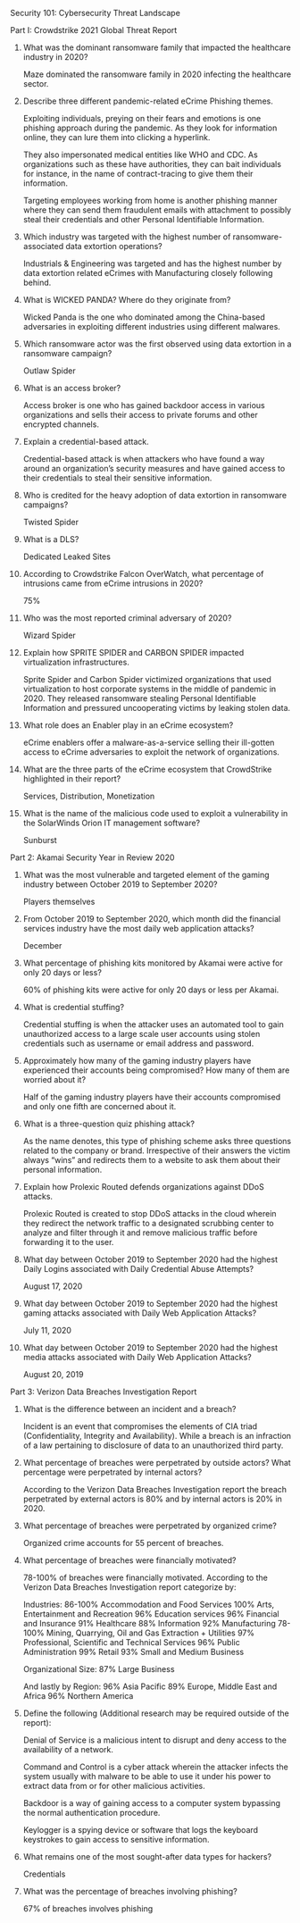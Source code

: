 Security 101: Cybersecurity Threat Landscape

Part I: Crowdstrike 2021 Global Threat Report

1.  What was the dominant ransomware family that impacted the healthcare industry in 2020?

	Maze dominated the ransomware family in 2020 infecting the healthcare sector.

2.  Describe three different pandemic-related eCrime Phishing themes.

	Exploiting individuals, preying on their fears and emotions is one phishing approach during the pandemic.   As they look for information online, they can lure them into clicking a hyperlink. 

	They also impersonated medical entities like WHO and CDC.  As organizations such as these have authorities, they can bait individuals for instance, in the name of contract-tracing to give them their information.

	Targeting employees working from home is another phishing manner where they can send them fraudulent emails with attachment to possibly steal their credentials and other Personal Identifiable Information.

3.  Which industry was targeted with the highest number of ransomware-associated data extortion operations?

	Industrials & Engineering was targeted and has the highest number by data extortion related eCrimes with Manufacturing closely following behind. 

4.  What is WICKED PANDA? Where do they originate from?

	Wicked Panda is the one who dominated among the China-based adversaries in exploiting different industries using different malwares.

5.  Which ransomware actor was the first observed using data extortion in a ransomware campaign?

	Outlaw Spider

6.  What is an access broker? 

	Access broker is one who has gained backdoor access in various organizations and sells their access to private forums and other encrypted channels.

7.  Explain a credential-based attack.

	Credential-based attack is when attackers who have found a way around an organization’s security measures and have gained access to their credentials to steal their sensitive information.

8.  Who is credited for the heavy adoption of data extortion in ransomware campaigns?

	Twisted Spider

9.  What is a DLS?

	Dedicated Leaked Sites

10. According to Crowdstrike Falcon OverWatch, what percentage of intrusions came from eCrime intrusions in 2020? 

	75%

11. Who was the most reported criminal adversary of 2020? 

	Wizard Spider

12. Explain how SPRITE SPIDER and CARBON SPIDER impacted virtualization infrastructures.

	Sprite Spider and Carbon Spider victimized organizations that used virtualization to host corporate systems in the middle of pandemic in 2020.  They released ransomware stealing Personal Identifiable Information and pressured uncooperating victims by leaking stolen data.

13. What role does an Enabler play in an eCrime ecosystem?

	eCrime enablers offer a malware-as-a-service selling their ill-gotten access to eCrime adversaries to exploit the network of organizations.

14. What are the three parts of the eCrime ecosystem that CrowdStrike highlighted in their report?

	Services, Distribution, Monetization
	
15. What is the name of the malicious code used to exploit a vulnerability in the SolarWinds Orion IT management software?

	Sunburst


Part 2: Akamai Security Year in Review 2020

1.  What was the most vulnerable and targeted element of the gaming industry between October 2019 to September 2020? 

	Players themselves

2.  From October 2019 to September 2020, which month did the financial services industry have the most daily web application attacks? 

	December

3.  What percentage of phishing kits monitored by Akamai were active for only 20 days or less? 

	60% of phishing kits were active for only 20 days or less per Akamai.

4.  What is credential stuffing? 

	Credential stuffing is when the attacker uses an automated tool to gain unauthorized access to a large scale user accounts using stolen credentials such as username or email address and password.

5.  Approximately how many of the gaming industry players have experienced their accounts being compromised?  How many of them are worried about it?

	Half of the gaming industry players have their accounts compromised and only one fifth are concerned about it.

6.  What is a three-question quiz phishing attack?

	As the name denotes, this type of phishing scheme asks three questions related to the company or brand.  Irrespective of their answers the victim always “wins” and redirects them to a website to ask them about their personal information.

7.  Explain how Prolexic Routed defends organizations against DDoS attacks.

	Prolexic Routed is created to stop DDoS attacks in the cloud wherein they redirect the network traffic to a designated scrubbing center to analyze and filter through it and remove malicious traffic before forwarding it to the user.

8.  What day between October 2019 to September 2020 had the highest Daily Logins associated with Daily Credential Abuse Attempts? 

	August 17, 2020

9.  What day between October 2019 to September 2020 had the highest gaming attacks associated with Daily Web Application Attacks? 

	July 11, 2020

10. What day between October 2019 to September 2020 had the highest media attacks associated with Daily Web Application Attacks?

	August 20, 2019


Part 3: Verizon Data Breaches Investigation Report

1.  What is the difference between an incident and a breach? 

	Incident is an event that compromises the elements of CIA triad (Confidentiality, Integrity and Availability).  While a breach is an infraction of a law pertaining to disclosure of data to an unauthorized third party.

2.  What percentage of breaches were perpetrated by outside actors? What percentage were perpetrated by internal actors? 

	According to the Verizon Data Breaches Investigation report the breach perpetrated by external actors is 80% and by internal actors is 20% in 2020.

3.  What percentage of breaches were perpetrated by organized crime? 

	Organized crime accounts for 55 percent of breaches.

4.  What percentage of breaches were financially motivated? 

	78-100% of breaches were financially motivated.  According to the Verizon Data Breaches Investigation report categorize by:

	Industries:
	86-100% Accommodation and Food Services
	100% Arts, Entertainment and Recreation
	96% Education services
	96% Financial and Insurance
	91% Healthcare
	88% Information
	92% Manufacturing
	78-100% Mining, Quarrying, Oil and Gas Extraction + Utilities
	97% Professional, Scientific and Technical Services
	96% Public Administration
	99% Retail
	93% Small and Medium Business 

	Organizational Size:
	87% Large Business

	And lastly by Region:
	96% Asia Pacific
	89% Europe, Middle East and Africa
	96% Northern America

5.  Define the following (Additional research may be required outside of the report): 

	Denial of Service is a malicious intent to disrupt and deny access to the availability of a network.

	Command and Control is a cyber attack wherein the attacker infects the system usually with malware to be able to use it under his power to extract data from or for other malicious activities.

	Backdoor is a way of gaining access to a computer system bypassing the normal authentication procedure.

	Keylogger is a spying device or software that logs the keyboard keystrokes to gain access to sensitive information.

6.  What remains one of the most sought-after data types for hackers? 

	Credentials

7.  What was the percentage of breaches involving phishing?

	67% of breaches involves phishing





